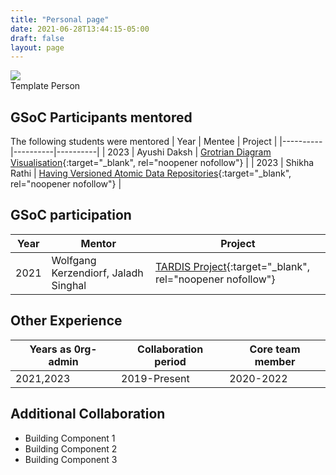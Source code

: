 ```yaml
---
title: "Personal page"
date: 2021-06-28T13:44:15-05:00
draft: false
layout: page
---
```


<div class ="picture-grid">
    <div class ="individual-container">
        <div class ="info-container">
            <img class="rounded-picture" src="https://drive.google.com/uc?export=view&id=1bJdmepLYxpkqRzPFqEQjuaYb5d4igcLi">
            <div class ="person-name">Template Person </div>
        </div>
    </div>
     </div>

## GSoC Participants mentored

The following students were mentored
| Year | Mentee | Project |
|----------|----------|----------|
| 2023 | Ayushi Daksh | [Grotrian Diagram Visualisation](https://summerofcode.withgoogle.com/programs/2023/projects/HxymUMRe){:target="_blank", rel="noopener nofollow"} |
| 2023 | Shikha Rathi | [Having Versioned Atomic Data Repositories](https://summerofcode.withgoogle.com/programs/2023/projects/tXpWIPLe){:target="_blank", rel="noopener nofollow"} |

## GSoC participation

| Year | Mentor                               | Project                                                                                                                                 |
| ---- | ------------------------------------ | --------------------------------------------------------------------------------------------------------------------------------------- |
| 2021 | Wolfgang Kerzendiorf, Jaladh Singhal | [TARDIS Project](https://summerofcode.withgoogle.com/programs/2023/projects/HxymUMRe){:target="_blank", rel="noopener nofollow"} |

## Other Experience

| Years as 0rg-admin | Collaboration period | Core team member |
| ------------------ | -------------------- | ---------------- |
| 2021,2023          | 2019-Present         | 2020-2022        |

## Additional Collaboration

- Building Component 1
- Building Component 2
- Building Component 3
